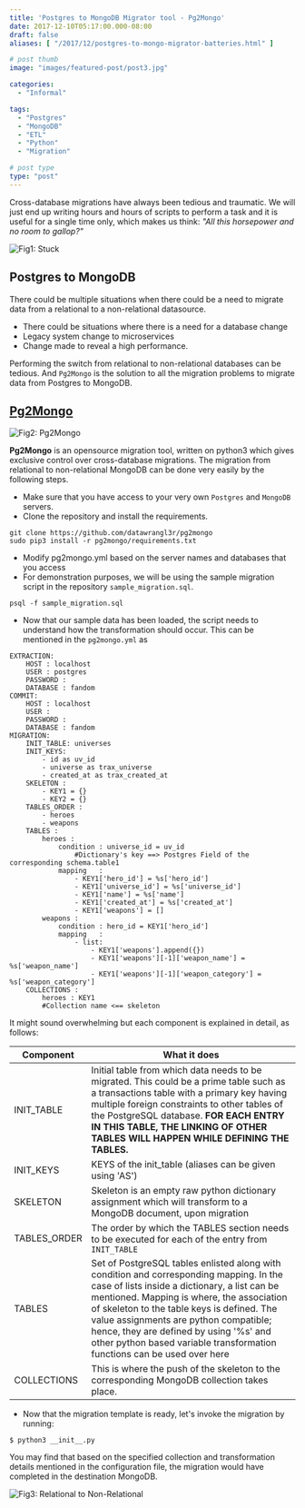 ```yaml
---
title: 'Postgres to MongoDB Migrator tool - Pg2Mongo'
date: 2017-12-10T05:17:00.000-08:00
draft: false
aliases: [ "/2017/12/postgres-to-mongo-migrator-batteries.html" ]

# post thumb
image: "images/featured-post/post3.jpg"

categories:
  - "Informal"

tags:
  - "Postgres"
  - "MongoDB"
  - "ETL"
  - "Python"
  - "Migration"

# post type
type: "post"
---
```


Cross-database migrations have always been tedious and traumatic. We will just end up writing hours and hours of scripts to perform a task and it is useful for a single time only, which makes us think: *"All this horsepower and no room to gallop?"*
  
![Fig1: Stuck](../../images/post/3-postgres-to-mongo-migrator-batteries/img1.jpg)

## Postgres to MongoDB

There could be multiple situations when there could be a need to migrate data from a relational to a non-relational datasource.

* There could be situations where there is a need for a database change
* Legacy system change to microservices
* Change made to reveal a high performance.

Performing the switch from relational to non-relational databases can be tedious. And `Pg2Mongo` is the solution to all the migration problems to migrate data from Postgres to MongoDB.

## [Pg2Mongo](https://github.com/datawrangl3r/pg2mongo)

![Fig2: Pg2Mongo](../../images/post/3-postgres-to-mongo-migrator-batteries/img2.png)

**Pg2Mongo** is an opensource migration tool, written on python3 which gives exclusive control over cross-database migrations. The migration from relational to non-relational MongoDB can be done very easily by the following steps.

* Make sure that you have access to your very own `Postgres` and `MongoDB` servers.
* Clone the repository and install the requirements.

```
git clone https://github.com/datawrangl3r/pg2mongo
sudo pip3 install -r pg2mongo/requirements.txt
```

* Modify pg2mongo.yml based on the server names and databases that you access
* For demonstration purposes, we will be using the sample migration script in the repository `sample_migration.sql`.

```
psql -f sample_migration.sql
```

* Now that our sample data has been loaded, the script needs to understand how the transformation should occur. This can be mentioned in the `pg2mongo.yml` as

```
EXTRACTION:
    HOST : localhost 
    USER : postgres
    PASSWORD : 
    DATABASE : fandom
COMMIT:
    HOST : localhost
    USER :
    PASSWORD :
    DATABASE : fandom
MIGRATION:
    INIT_TABLE: universes
    INIT_KEYS:
        - id as uv_id
        - universe as trax_universe
        - created_at as trax_created_at
    SKELETON : 
        - KEY1 = {}
        - KEY2 = {}
    TABLES_ORDER :
        - heroes
        - weapons
    TABLES :
        heroes :
            condition : universe_id = uv_id
                #Dictionary's key ==> Postgres Field of the corresponding schema.table1
            mapping   :
                - KEY1['hero_id'] = %s['hero_id']
                - KEY1['universe_id'] = %s['universe_id']
                - KEY1['name'] = %s['name']
                - KEY1['created_at'] = %s['created_at']
                - KEY1['weapons'] = []
        weapons :
            condition : hero_id = KEY1['hero_id']
            mapping   :
                - list:
                    - KEY1['weapons'].append({})
                    - KEY1['weapons'][-1]['weapon_name'] = %s['weapon_name']
                    - KEY1['weapons'][-1]['weapon_category'] = %s['weapon_category']
    COLLECTIONS :
        heroes : KEY1
        #Collection name <== skeleton
```

It might sound overwhelming but each component is explained in detail, as follows:

| Component | What it does |
| --- | --- |
| INIT_TABLE | Initial table from which data needs to be migrated. This could be a prime table such as a transactions table with a primary key having multiple foreign constraints to other tables of the PostgreSQL database. **FOR EACH ENTRY IN THIS TABLE, THE LINKING OF OTHER TABLES WILL HAPPEN WHILE DEFINING THE TABLES.** |
| INIT_KEYS | KEYS of the init_table (aliases can be given using 'AS') |
| SKELETON | Skeleton is an empty raw python dictionary assignment which will transform to a MongoDB document, upon migration |
| TABLES_ORDER | The order by which the TABLES section needs to be executed for each of the entry from `INIT_TABLE` | 
| TABLES | Set of PostgreSQL tables enlisted along with condition and corresponding mapping. In the case of lists inside a dictionary, a list can be mentioned. Mapping is where, the association of skeleton to the table keys is defined. The value assignments are python compatible; hence, they are defined by using '%s' and other python based variable transformation functions can be used over here |
| COLLECTIONS | This is where the push of the skeleton to the corresponding MongoDB collection takes place. |

* Now that the migration template is ready, let's invoke the migration by running:

```
$ python3 __init__.py
```

You may find that based on the specified collection and transformation details mentioned in the configuration file, the migration would have completed in the destination MongoDB.

![Fig3: Relational to Non-Relational](../../images/post/3-postgres-to-mongo-migrator-batteries/img3.jpg)